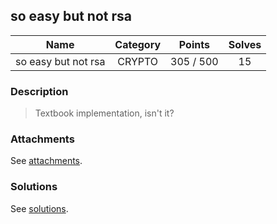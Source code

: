 ## so easy but not rsa

|  Name  |  Category  |  Points  |  Solves  |
| :----: | :----: | :----: | :----: |
|  so easy but not rsa  |  CRYPTO  |  305 / 500  |  15  |

### Description
> Textbook implementation, isn't it?

### Attachments
See [attachments](https://github.com/roadicing/ctf-writeups/tree/main/2021/hitconctf/so-easy-but-not-rsa/attachments).

### Solutions
See [solutions](https://github.com/roadicing/ctf-writeups/tree/main/2021/hitconctf/so-easy-but-not-rsa/solutions).